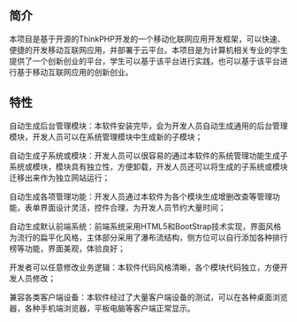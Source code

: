﻿## 简介

本项目是基于开源的ThinkPHP开发的一个移动化联网应用开发框架，可以快速、便捷的开发移动互联网应用，并部署于云平台。本项目是为计算机相关专业的学生提供了一个创新创业的平台，学生可以基于该平台进行实践，也可以基于该平台进行基于移动互联网应用的创新创业。

## 特性

自动生成后台管理模块：本软件安装完毕，会为开发人员自动生成通用的后台管理模块，开发人员可以在系统管理模块中生成新的子模块；

自动生成子系统或模块：开发人员可以很容易的通过本软件的系统管理功能生成子系统或模块，模块具有独立性，方便卸载，开发人员还可以将生成的子系统或模块迁移出来作为独立网站运行；

自动生成各项管理功能：开发人员通过本软件为各个模块生成增删改查等管理功能，表单界面设计灵活，控件合理，为开发人员节约大量时间；

自动生成默认前端系统：前端系统采用HTML5和BootStrap技术实现，界面风格为流行的扁平化风格，主体部分采用了瀑布流结构，侧方位可以自行添加各种排行榜等功能，界面美观，体验良好；

开发者可以任意修改业务逻辑：本软件代码风格清晰，各个模块代码独立，方便开发人员修改；

兼容各类客户端设备：本软件经过了大量客户端设备的测试，可以在各种桌面浏览器，各种手机端浏览器，平板电脑等客户端正常显示。

